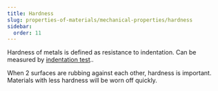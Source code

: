 ```yaml
---
title: Hardness
slug: properties-of-materials/mechanical-properties/hardness
sidebar:
  order: 11
---
```


Hardness of metals is defined as resistance to indentation. Can be measured by
[indentation test](/properties-of-materials/mechanical-properties/indentation-test)..

When 2 surfaces are rubbing against each other, hardness is important. Materials
with less hardness will be worn off quickly.
